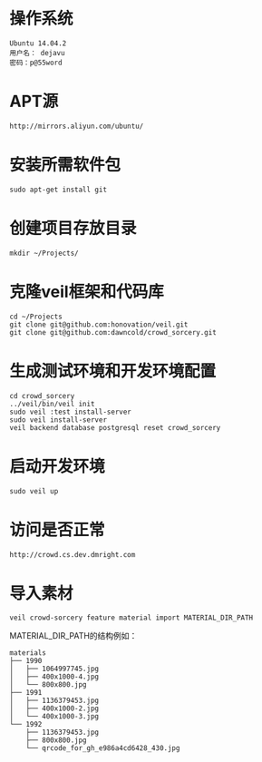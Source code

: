 # 操作系统 #

    Ubuntu 14.04.2
    用户名： dejavu
    密码：p@55word

# APT源 #

    http://mirrors.aliyun.com/ubuntu/

# 安装所需软件包 #

    sudo apt-get install git

# 创建项目存放目录 #

    mkdir ~/Projects/

# 克隆veil框架和代码库 #

    cd ~/Projects
    git clone git@github.com:honovation/veil.git
    git clone git@github.com:dawncold/crowd_sorcery.git

# 生成测试环境和开发环境配置 #

    cd crowd_sorcery
    ../veil/bin/veil init
    sudo veil :test install-server
    sudo veil install-server
    veil backend database postgresql reset crowd_sorcery

# 启动开发环境 #

    sudo veil up

# 访问是否正常 #

    http://crowd.cs.dev.dmright.com

# 导入素材

    veil crowd-sorcery feature material import MATERIAL_DIR_PATH

MATERIAL_DIR_PATH的结构例如：

```
materials
├── 1990
│   ├── 1064997745.jpg
│   ├── 400x1000-4.jpg
│   └── 800x800.jpg
├── 1991
│   ├── 1136379453.jpg
│   ├── 400x1000-2.jpg
│   └── 400x1000-3.jpg
└── 1992
    ├── 1136379453.jpg
    ├── 800x800.jpg
    └── qrcode_for_gh_e986a4cd6428_430.jpg
```
